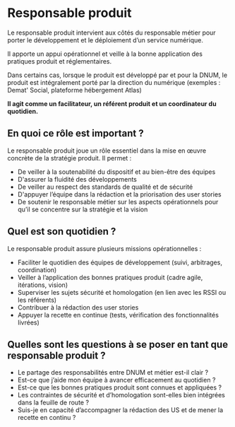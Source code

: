 # Responsable produit

Le responsable produit intervient aux côtés du responsable métier pour porter le développement et le déploiement d’un service numérique.

Il apporte un appui opérationnel et veille à la bonne application des pratiques produit et réglementaires.

Dans certains cas, lorsque le produit est développé par et pour la DNUM, le produit est intégralement porté par la direction du numérique (exemples : Demat' Social, plateforme hébergement Atlas)

**Il agit comme un facilitateur, un référent produit et un coordinateur du quotidien.**

## En quoi ce rôle est important ?

Le responsable produit joue un rôle essentiel dans la mise en œuvre concrète de la stratégie produit. Il permet :
* De veiller à la soutenabilité du dispositif et au bien-être des équipes
* D'assurer la fluidité des développements
* De veiller au respect des standards de qualité et de sécurité
* D'appuyer l’équipe dans la rédaction et la priorisation des user stories
* De soutenir le responsable métier sur les aspects opérationnels pour qu’il se concentre sur la stratégie et la vision

## Quel est son quotidien ?

Le responsable produit assure plusieurs missions opérationnelles :

* Faciliter le quotidien des équipes de développement (suivi, arbitrages, coordination)
* Veiller à l’application des bonnes pratiques produit (cadre agile, itérations, vision)
* Superviser les sujets sécurité et homologation (en lien avec les RSSI ou les référents)
* Contribuer à la rédaction des user stories
* Appuyer la recette en continue (tests, vérification des fonctionnalités livrées)

## Quelles sont les questions à se poser en tant que responsable produit ?

* Le partage des responsabilités entre DNUM et métier est-il clair ?
* Est-ce que j’aide mon équipe à avancer efficacement au quotidien ?
* Est-ce que les bonnes pratiques produit sont connues et appliquées ?
* Les contraintes de sécurité et d’homologation sont-elles bien intégrées dans la feuille de route ?
* Suis-je en capacité d’accompagner la rédaction des US et de mener la recette en continu ?
